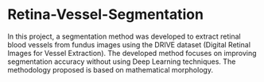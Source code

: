 # Retina-Vessel-Segmentation
In this project, a segmentation method was developed to extract retinal blood vessels from fundus images using the DRIVE dataset (Digital Retinal Images for Vessel Extraction). The developed method focuses on improving segmentation accuracy without using Deep Learning techniques. The methodology proposed is based on mathematical morphology.
